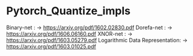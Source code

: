 # Pytorch_Quantize_impls
Binary-net : 
-> https://arxiv.org/pdf/1602.02830.pdf
Dorefa-net : 
-> https://arxiv.org/pdf/1606.06160.pdf
XNOR-net :
-> https://arxiv.org/pdf/1603.05279.pdf
 Logarithmic Data Representation:
-> https://arxiv.org/pdf/1603.01025.pdf

